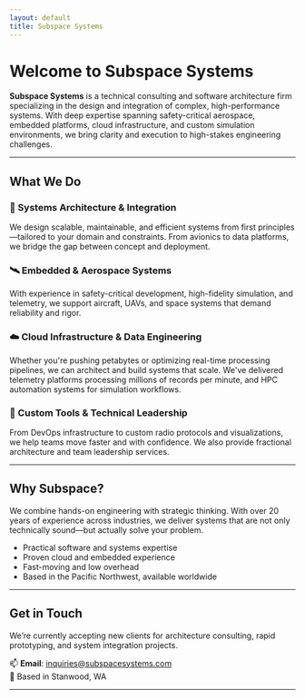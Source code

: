 ```yaml
---
layout: default
title: Subspace Systems
---
```


# Welcome to Subspace Systems

**Subspace Systems** is a technical consulting and software architecture firm specializing in the design and integration of complex, high-performance systems. With deep expertise spanning safety-critical aerospace, embedded platforms, cloud infrastructure, and custom simulation environments, we bring clarity and execution to high-stakes engineering challenges.

---

## What We Do

### 🧩 Systems Architecture & Integration
We design scalable, maintainable, and efficient systems from first principles—tailored to your domain and constraints. From avionics to data platforms, we bridge the gap between concept and deployment.

### 🛰 Embedded & Aerospace Systems
With experience in safety-critical development, high-fidelity simulation, and telemetry, we support aircraft, UAVs, and space systems that demand reliability and rigor.

### ☁️ Cloud Infrastructure & Data Engineering
Whether you're pushing petabytes or optimizing real-time processing pipelines, we can architect and build systems that scale. We've delivered telemetry platforms processing millions of records per minute, and HPC automation systems for simulation workflows.

### 🔧 Custom Tools & Technical Leadership
From DevOps infrastructure to custom radio protocols and visualizations, we help teams move faster and with confidence. We also provide fractional architecture and team leadership services.

---

## Why Subspace?

We combine hands-on engineering with strategic thinking. With over 20 years of experience across industries, we deliver systems that are not only technically sound—but actually solve your problem.

- Practical software and systems expertise  
- Proven cloud and embedded experience  
- Fast-moving and low overhead  
- Based in the Pacific Northwest, available worldwide

---

## Get in Touch

We’re currently accepting new clients for architecture consulting, rapid prototyping, and system integration projects.

📫 **Email**: [inquiries@subspacesystems.com](mailto:inquiries@subspacesystems.com)  
📍 Based in Stanwood, WA

---
